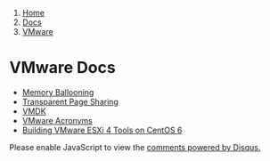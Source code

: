 <!-- -
Title: VMware Docs
Description: Docs about the VMware Virtualization Platform
First Published: 2015-04-27
- -->

<ol class="breadcrumb" itemprop="breadcrumb">
	<li><a href="/">Home</a></li>
	<li><a href="/docs/">Docs</a></li>
	<li><a href="/docs/vmware/">VMware</a></li>
</ol>

VMware Docs
===========

*   [Memory Ballooning][1]
*   [Transparent Page Sharing][2]
*   [VMDK][3]
*   [VMware Acronyms](/docs/vmware/vmware-acronyms.html)
*   [Building VMware ESXi 4 Tools on CentOS 6](/docs/vmware/build-vmware-4-tools-on-centos-6.html)

<!-- Links -->
[1]: /docs/vmware/memory-ballooning.html "VMware Memory Balloning"
[2]: /docs/vmware/transparent-page-sharing.html "VMware Transparent Page Sharing"
[3]: /docs/vmware/vmdk.html "VMware VMDK"

<div id="disqus_thread"></div>
<script type="text/javascript">
    var disqus_shortname = 'marioszindilis';
    
    (function() {
        var dsq = document.createElement('script'); dsq.type = 'text/javascript'; dsq.async = true;
        dsq.src = '//' + disqus_shortname + '.disqus.com/embed.js';
        (document.getElementsByTagName('head')[0] || document.getElementsByTagName('body')[0]).appendChild(dsq);
    })();
</script>
<noscript>Please enable JavaScript to view the <a href="https://disqus.com/?ref_noscript" rel="nofollow">comments powered by Disqus.</a></noscript>
